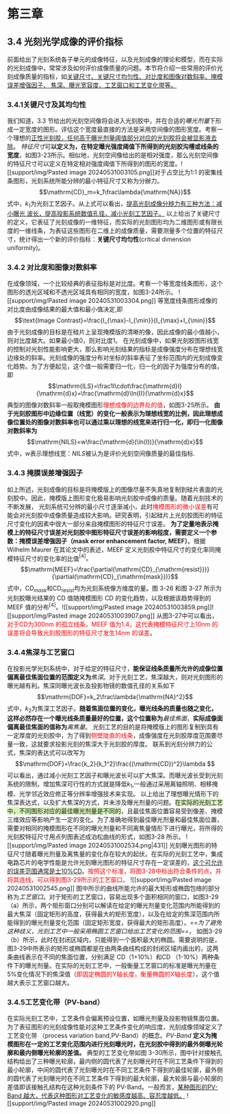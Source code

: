# 第三章
## 3.4 光刻光学成像的评价指标
前面给出了光刻系统各子单元的成像特征，以及光刻成像的理论和模型，而在实际的光刻成像中，常常涉及如何评价成像质量的问题。本节将介绍一些常用的评价光刻成像质量的指标，如<u>关键尺寸、关键尺寸均匀性、对比度和图像对数斜率、掩模误差增强因子、 焦深、曝光宽容度、工艺窗口和工艺变化带等。</u>
### 3.4.1关键尺寸及其均匀性
我们知道，3.3 节给出的光刻空间像将会进入光刻胶中，并在合适的*曝光剂量*下形成一定宽度的图形。评估这个宽度最直接的方法是采用空间像的图形宽度。考察一个理想的<u>正性光刻胶，任何高于曝光剂量阈值部分对应的光刻胶将会被显影液去除</u>。 *特征尺寸*可**以定义为，在特定曝光强度阈值下所得到的光刻胶沟槽或线条的宽度**，如图3-23所示。相似地，光刻空间像给出的是相对强度，那么光刻空间像的特征尺寸可以定义在特定相对强度阈值下所得到的图形的宽度。![[support/img/Pasted image 20240531003105.png]]对于占空比为1:1 的密集线条图形，光刻系统所能分辨的最小特征尺寸又称为分辦力。$$\mathrm{CD}_m=k_1\frac\lambda{\mathrm{NA}}$$式中，$k_1$为光刻工艺因子。从上式可以看出，<u>提高光刻成像分辨力有三种方法：减小曝光
波长，提高投影系统数值孔径，减小光刻工艺因子。</u>
以上给出了关键尺寸的定义，它表征了光刻成像的一维特征，而实际的光刻图形均为二维图形或有限长度的一维线条，为表征这些图形在二维上的成像质量，需要测量多个位置的特征尺寸，统计得出一个新的评价指标：**关键尺寸均匀性**(critical dimension uniformity)。
### 3.4.2 对比度和图像对数斜率
在成像领域，一个比较经典的表征指标是对比度。考察一个等宽度线条图形，这个图形的透光区域和不透光区域具有相同的宽度，如图3-24所示。
![[support/img/Pasted image 20240531003304.png]]
等宽度线条图形成像的对比度由成像结果的最大值和最小值决定,即$$\text{Image Contrast}=\frac{I_{\max}-I_{\min}}{I_{\max}+I_{\min}}$$由于光刻成像的目标是在硅片上呈现掩模版的清晰的像，因此成像的最小值越小，则对比度越大。如果最小值0，则对比度1。 在光刻成像中，如果光刻胶图形线宽的控制对光刻性能影响更大，那么影响光刻结果的指标是成像强度分布在理想线宽边缘处的斜率。光刻成像的强度分布对坐标的斜率表征了坐标范围内的光刻成像变化趋势。为了方便起见，这个值一般需要归一化，归一化的因子为强度分布的值，即$$\mathrm{ILS}=\frac1I\cdot\frac{\mathrm{d}I}{\mathrm{d}x}=\frac{\mathrm{d}\ln(I)}{\mathrm{d}x}$$
典型的图像对数斜率一般取掩模图形<font color="#ff0000">理想成像的边界处的值</font>，如图3-25所示。 
**由于光刻胶图形中边缘位置（线宽）的变化一般表示为理想线宽的比例，因此理想成像位置处的图像对数斜率也可以通过乘以理想的线宽来进行归一化，即归一化图像对数斜率为**$$\mathrm{NILS}=w\frac{\mathrm{d}(\ln(I))}{\mathrm{d}x}$$
式中，$w$表示理想线宽：$NILS$被认为是评价光刻空间像质量的最佳指标.
### 3.4.3 掩膜误差增强因子
如上所述，光刻成像的目标是将掩模版上的图像尽量不失真地复制到硅片表面的光刻胶中。因此，掩模版上图形变化极易影响光刻胶中成像的质量。随着光刻技术的不断发展， 光刻系统可分辨的最小尺寸逐渐减小，此时<font color="#ff0000">掩模图形的微小误差</font>有可能会对光刻胶中成像质量造成较大影响。研究表明，引起硅片上光刻胶图形的特征尺寸变化的因素中很大一部分来自掩模图形的特征尺寸误差。 **为了定量地表示掩模上的特征尺寸误差对光刻胶中图形特征尺寸误差的影响程度，需要定义一个参数：掩模误差增强因子（mask error enhancement factor, MEEF）**。根据 Wilhelm Maurer 在其论文中的表述，MEEF 定义光刻胶中特征尺寸的变化率同掩模特征尺寸的变化率的比值$^{[4]}。$
$$\mathrm{MEEF}=\frac{\partial(\mathrm{CD}_{\mathrm{resist}})}{\partial(\mathrm{CD}_{\mathrm{mask}})}$$
式中，C$D_{mask}$和CD$_\text{resist}$均为光刻系统像方维度的量。图 3-26 和图 3-27 所示为光刻胶曝光结果的 CD 值随掩模图形 CD 的变化趋势，以及根据该趋势得到的 MEEF 值的分布$^{[4]}$。![[support/img/Pasted image 20240531003859.png]]![[support/img/Pasted image 20240531003907.png]]
从图3-27中可以看出，<font color="#ff0000">对于CD为300nm 的孤立线条，MEEF 值为1.4，这代表掩模特征尺寸上10nm 的误差将会导致光刻胶图形的特征尺寸发生14nm 的误差</font>。
### 3.4.4焦深与工艺窗口
在投影光学光刻系统中，对于给定的特征尺寸，**能保证线条质量所允许的成像位置偏离最佳焦面位置的范围定义为***焦深*。对于光刻工艺，焦深越大，则对光刻图形的曝光越有利。焦深同曝光波长及投影物镜的数值孔径的关系如下
$$\mathrm{DOF}=k_2\frac\lambda{\mathrm{NA}^2}$$
式中，$k_2$为焦深工艺因子。**随着焦面位置的变化，曝光线条的质量也随之变化，这样必然存在一个曝光线条质量最好的位置，这个位置称为***最佳焦面*，**实际成像面偏离最佳焦面的值称为***离焦量*。
光刻工艺的目的是将掩模版上的图形复制到具有一定厚度的光刻胶中，为了得到<font color="#ff0000">侧壁陡直的线条</font>，成像强度在光刻胶厚度范围要尽量一致，这就要求投影光刻的焦深大于光刻胶的厚度。
联系到光刻分辨力的公式，焦深的表达式可以改写为
$$\mathrm{DOF}=\frac{k_2}{k_1^2}\frac{(\mathrm{CD})^2}\lambda $$
可以看出，通过减小光刻工艺因子和曝光波长可以扩大焦深。而曝光波长受到光刻系统的限制，增加焦深可行性的方式就是降低$k_1$,一般通过采用离轴照明、相移掩模、光学邻近效应修正等分辨率增强技术来实现。
以上给出了理想曝光情形下的焦深表达式，以及扩大焦深的方式，并未涉及曝光剂量的问题。<span style="background:#d3f8b6">在实际的光刻工艺中，不同图形对应的最佳曝光剂量是不同的</span>，且最佳焦面位置容易受到像差、掩模三维效应等影响产生一定的变化。为了准确地得到最佳曝光剂量和最佳焦面位置，需要对相同的掩模图形在不同的曝光剂量和不同离焦量情形下进行曝光，将所得的光刻胶特征尺寸用点列图表述成泊松曲线的形式，如图3-28 所示。
![[support/img/Pasted image 20240531002534.png|431]]
光刻曝光图形的特征尺寸随着曝光剂量及离焦量的变化存在较大的起伏。在实际的光刻工艺中，集成电路芯片的电学性能是允许光刻曝光图形的特征尺寸存在一定误差的，<u>这个可允许的误差范围通常是士10%CD</u>。<font color="#ff0000">按照这个标准，将图3-28中标出符合条件的点，并将其连线，可以得到图3-29所示的工艺窗口。</font>
![[support/img/Pasted image 20240531002545.png]]
图中所示的曲线所能允许的最大矩形或椭圆包络的部分称为*工艺窗口*。对于矩形的工艺窗口，容易出现多个面积相同的窗口，如图3-29（a）所示，两个矩形窗口分别可以解读在给定的曝光剂量变化范围内所能得到的最大焦深（固定矩形的高度，获得最大的矩形宽度），以及在给定的焦深范围内所能得到的曝光剂量变化范围（固定矩形宽度，获得最大的矩形高度）。*==为了避免这种歧义，光刻工艺中一般采用椭圆工艺窗口给出工艺变化的范围==*， 如图3-29（b）所示，此时在封闭区域内，只能得到一个面积最大的椭圆。需要说明的是， 图3-29中所表示的矩形或椭圆都是在由两条曲线构成的封闭区域内画出的，这两条曲线表示在不同的焦面位置，分别满足 CD（1+10%）和CD （1-10%）两种条件下的曝光剂量。在实际的光刻工艺中，一般衡量工艺窗口的标准是曝光剂量在 5%变化情况下的焦深值（<font color="#ff0000">即固定椭圆的Y轴长度，衡量椭圆的X轴长度</font>），这个值越大表示工艺窗口越大。
### 3.4.5工艺变化带（PV-band）
在实际光刻工艺中，工艺条件会偏离预设位置，如曝光剂量及投影物镜焦面位置。为了表征图形的光刻成像性能对这种工艺条件变化的响应度，光刻成像领域定义了工艺变化带 （process variation band,PV-Band）的概念。*PV-Band* **定义为掩模图形在一定的工艺变化范围内进行光刻曝光时，在光刻胶中得到的最外侧曝光轮廓和最内侧曝光轮廓的差值。** 典型的工艺变化带如图 3-30所示，图中针对接触孔结构给出了三种曝光轮廓，最内侧的圆代表了光刻曝光时在不同工艺条件下得到的最小轮廓，中间的圆代表了光刻曝光时在不同工艺条件下得到的最佳轮廓，最外侧的圆代表了光刻曝光时在不同工艺条件下得到的最大轮廓，最大轮廓与最小轮廓的差值即该接触孔结构在这种光刻条件下的 PV-Band。一般而言，<u>某种图形的PV-Band 越大，代表这种图形对工艺变化的敏感度越高、容忍度越低。</u>
![[support/img/Pasted image 20240531002920.png]]
